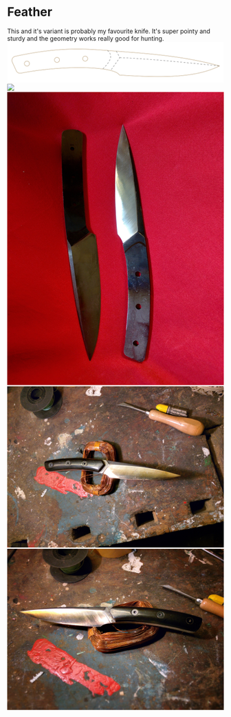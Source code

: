 # Feather
This and it's variant is probably my favourite knife. It's super pointy and sturdy and the geometry works really good for hunting.
![](feather.svg)
![](preview.svg)
![preview](gallery_1.jpg)
![preview](gallery_2.jpg)
![preview](gallery_3.jpg)
